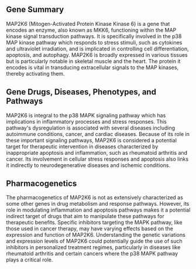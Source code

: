 ## Gene Summary
MAP2K6 (Mitogen-Activated Protein Kinase Kinase 6) is a gene that encodes an enzyme, also known as MKK6, functioning within the MAP kinase signal transduction pathways. It is specifically involved in the p38 MAP kinase pathway which responds to stress stimuli, such as cytokines and ultraviolet irradiation, and is implicated in controlling cell differentiation, apoptosis, and autophagy. MAP2K6 is broadly expressed in various tissues but is particularly notable in skeletal muscle and the heart. The protein it encodes is vital in transducing extracellular signals to the MAP kinases, thereby activating them.

## Gene Drugs, Diseases, Phenotypes, and Pathways
MAP2K6 is integral to the p38 MAPK signaling pathway which has implications in inflammatory processes and stress responses. This pathway's dysregulation is associated with several diseases including autoimmune conditions, cancer, and cardiac diseases. Because of its role in these important signaling pathways, MAP2K6 is considered a potential target for therapeutic intervention in diseases characterized by inappropriate apoptosis and inflammation, such as rheumatoid arthritis and cancer. Its involvement in cellular stress responses and apoptosis also links it indirectly to neurodegenerative diseases and ischemic conditions.

## Pharmacogenetics
The pharmacogenetics of MAP2K6 is not as extensively characterized as some other genes in drug metabolism and response pathways. However, its role in modulating inflammation and apoptosis pathways makes it a potential indirect target of drugs that aim to manipulate these pathways for therapeutic benefits. Specific inhibitors targeting the MAPK pathway, like those used in cancer therapy, may have varying effects based on the expression and function of MAP2K6. Understanding the genetic variations and expression levels of MAP2K6 could potentially guide the use of such inhibitors in personalized treatment regimes, particularly in diseases like rheumatoid arthritis and certain cancers where the p38 MAPK pathway plays a critical role.